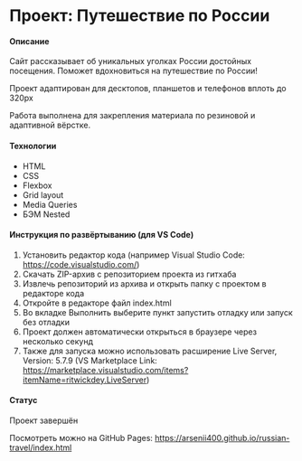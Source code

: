 # Проект: Путешествие по России

#### Описание
Сайт рассказывает об уникальных уголках России достойных посещения. Поможет вдохновиться на путешествие по России! 

Проект адаптирован для десктопов, планшетов и телефонов вплоть до 320px

Работа выполнена для закрепления материала по резиновой и адаптивной вёрстке.

#### Технологии
* HTML 
* CSS
* Flexbox
* Grid layout
* Media Queries
* БЭМ Nested

#### Инструкция по развёртыванию (для VS Code)
1. Установить редактор кода (например Visual Studio Code: https://code.visualstudio.com/)
2. Скачать ZIP-архив с репозиторием проекта из гитхаба
3. Извлечь репозиторий из архива и открыть папку с проектом в редакторе кода
4. Откройте в редакторе файл index.html
4. Во вкладке Выполнить выберите пункт запустить отладку или запуск без отладки
5. Проект должен автоматически открыться в браузере через несколько секунд
6. Также для запуска можно использовать расширение Live Server, Version: 5.7.9 (VS Marketplace Link: https://marketplace.visualstudio.com/items?itemName=ritwickdey.LiveServer)

#### Статус 
Проект завершён

Посмотреть можно на GitHub Pages: https://arsenii400.github.io/russian-travel/index.html
